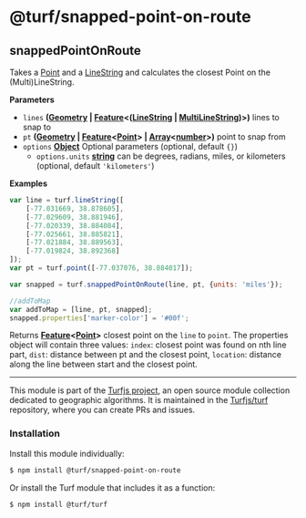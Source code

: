 # @turf/snapped-point-on-route

<!-- Generated by documentation.js. Update this documentation by updating the source code. -->

## snappedPointOnRoute

Takes a [Point][1] and a [LineString][2] and calculates the closest Point on the (Multi)LineString.

**Parameters**

-   `lines` **([Geometry][3] \| [Feature][4]&lt;([LineString][5] \| [MultiLineString][6])>)** lines to snap to
-   `pt` **([Geometry][3] \| [Feature][4]&lt;[Point][7]> | [Array][8]&lt;[number][9]>)** point to snap from
-   `options` **[Object][10]** Optional parameters (optional, default `{}`)
    -   `options.units` **[string][11]** can be degrees, radians, miles, or kilometers (optional, default `'kilometers'`)

**Examples**

```javascript
var line = turf.lineString([
    [-77.031669, 38.878605],
    [-77.029609, 38.881946],
    [-77.020339, 38.884084],
    [-77.025661, 38.885821],
    [-77.021884, 38.889563],
    [-77.019824, 38.892368]
]);
var pt = turf.point([-77.037076, 38.884017]);

var snapped = turf.snappedPointOnRoute(line, pt, {units: 'miles'});

//addToMap
var addToMap = [line, pt, snapped];
snapped.properties['marker-color'] = '#00f';
```

Returns **[Feature][4]&lt;[Point][7]>** closest point on the `line` to `point`. The properties object will contain three values: `index`: closest point was found on nth line part, `dist`: distance between pt and the closest point, `location`: distance along the line between start and the closest point.

[1]: https://tools.ietf.org/html/rfc7946#section-3.1.2

[2]: https://tools.ietf.org/html/rfc7946#section-3.1.4

[3]: https://tools.ietf.org/html/rfc7946#section-3.1

[4]: https://tools.ietf.org/html/rfc7946#section-3.2

[5]: https://tools.ietf.org/html/rfc7946#section-3.1.4

[6]: https://tools.ietf.org/html/rfc7946#section-3.1.5

[7]: https://tools.ietf.org/html/rfc7946#section-3.1.2

[8]: https://developer.mozilla.org/docs/Web/JavaScript/Reference/Global_Objects/Array

[9]: https://developer.mozilla.org/docs/Web/JavaScript/Reference/Global_Objects/Number

[10]: https://developer.mozilla.org/docs/Web/JavaScript/Reference/Global_Objects/Object

[11]: https://developer.mozilla.org/docs/Web/JavaScript/Reference/Global_Objects/String

<!-- This file is automatically generated. Please don't edit it directly:
if you find an error, edit the source file (likely index.js), and re-run
./scripts/generate-readmes in the turf project. -->

---

This module is part of the [Turfjs project](http://turfjs.org/), an open source
module collection dedicated to geographic algorithms. It is maintained in the
[Turfjs/turf](https://github.com/Turfjs/turf) repository, where you can create
PRs and issues.

### Installation

Install this module individually:

```sh
$ npm install @turf/snapped-point-on-route
```

Or install the Turf module that includes it as a function:

```sh
$ npm install @turf/turf
```
